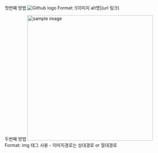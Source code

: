 첫번째 방법 
![Github logo](/images/markdown_logo.jpg) 
Format: ![이미지 alt명](url 링크) 

두번째 방법 
<a href="#"><img src="https://github.com/jgsunim/test/images/markdown_logo.jpg" width="400px" alt="sample image"></a> 
Format: img 태그 사용 - 이미지경로는 상대경로 or 절대경로
